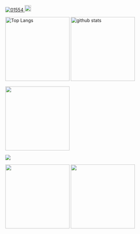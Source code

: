 <p align="left">
  <a href="https://github.com/01554/01554/">
    <img src="https://komarev.com/ghpvc/?username=01554" alt="01554" />
  </a>
  <a href="https://github.com/01554">
    <img height="20" src="https://img.shields.io/github/followers/01554?label=follow&logo=github&style=flat" />
  </a>
</p>


<p align="left"> 
  <img alt="Top Langs" height="200px" src="https://github-readme-stats.vercel.app/api/top-langs/?username=01554&theme=transparent">
  <img alt="github stats"  height="200px"  src="https://github-readme-stats.vercel.app/api?username=01554&theme=transparent&show_icons=true">
</p>


<p align="left"> 
<img height="200px" src="https://github-profile-trophy.vercel.app/?username=01554&theme=transparent&column=8">
</p>



![](http://github-profile-summary-cards.vercel.app/api/cards/profile-details?username=01554&theme=transparent
)

<p align="left"> 
<img height="200px" src="http://github-profile-summary-cards.vercel.app/api/cards/repos-per-language?username=01554&theme=transparent&exclude=python">
<img height="200px" src="http://github-profile-summary-cards.vercel.app/api/cards/most-commit-language?username=01554&theme=transparent&exclude=python">
</p>     

<!--
### Hi there 👋

**01554/01554** is a ✨ _special_ ✨ repository because its `README.md` (this file) appears on your GitHub profile.

Here are some ideas to get you started:

- 🔭 I’m currently working on ...
- 🌱 I’m currently learning ...
- 👯 I’m looking to collaborate on ...
- 🤔 I’m looking for help with ...
- 💬 Ask me about ...
- 📫 How to reach me: ...
- 😄 Pronouns: ...
- ⚡ Fun fact: ...
-->
